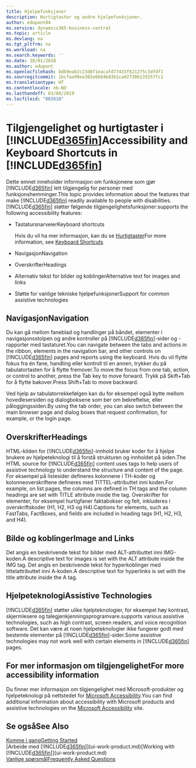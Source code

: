 ```yaml
---
title: Hjelpefunksjoner
description: Hurtigtaster og andre hjelpefunksjoner.
author: edupont04
ms.service: dynamics365-business-central
ms.topic: article
ms.devlang: na
ms.tgt_pltfrm: na
ms.workload: na
ms.search.keywords: ''
ms.date: 10/01/2018
ms.author: edupont
ms.openlocfilehash: bdb9eab2c23d8f1eacafd77433f621275c3dfdf1
ms.sourcegitcommit: 1bcfaa99ea302e6b84b8361ca02730b135557fc1
ms.translationtype: HT
ms.contentlocale: nb-NO
ms.lasthandoff: 03/08/2019
ms.locfileid: "802618"
---
```

# <a name="accessibility-and-keyboard-shortcuts-in-included365finincludesd365finmdmd"></a><span data-ttu-id="e3e44-103">Tilgjengelighet og hurtigtaster i [!INCLUDE[d365fin](includes/d365fin_md.md)]</span><span class="sxs-lookup"><span data-stu-id="e3e44-103">Accessibility and Keyboard Shortcuts in [!INCLUDE[d365fin](includes/d365fin_md.md)]</span></span>
<span data-ttu-id="e3e44-104">Dette emnet inneholder informasjon om funksjonene som gjør [!INCLUDE[d365fin](includes/d365fin_md.md)] lett tilgjengelig for personer med funksjonshemminger.</span><span class="sxs-lookup"><span data-stu-id="e3e44-104">This topic provides information about the features that make [!INCLUDE[d365fin](includes/d365fin_md.md)] readily available to people with disabilities.</span></span> [!INCLUDE[d365fin](includes/d365fin_md.md)] <span data-ttu-id="e3e44-105">støtter følgende tilgjengelighetsfunksjoner:</span><span class="sxs-lookup"><span data-stu-id="e3e44-105">supports the following accessibility features:</span></span>  

-   <span data-ttu-id="e3e44-106">Tastatursnarveier</span><span class="sxs-lookup"><span data-stu-id="e3e44-106">Keyboard shortcuts</span></span>

    <span data-ttu-id="e3e44-107">Hvis du vil ha mer informasjon, kan du se  [Hurtigtaster](keyboard-shortcuts.md)</span><span class="sxs-lookup"><span data-stu-id="e3e44-107">For more information, see [Keyboard Shortcuts](keyboard-shortcuts.md)</span></span>

-   <span data-ttu-id="e3e44-108">Navigasjon</span><span class="sxs-lookup"><span data-stu-id="e3e44-108">Navigation</span></span>  

-   <span data-ttu-id="e3e44-109">Overskrifter</span><span class="sxs-lookup"><span data-stu-id="e3e44-109">Headings</span></span>  

-   <span data-ttu-id="e3e44-110">Alternativ tekst for bilder og koblinger</span><span class="sxs-lookup"><span data-stu-id="e3e44-110">Alternative text for images and links</span></span>  

-   <span data-ttu-id="e3e44-111">Støtte for vanlige tekniske hjelpefunksjoner</span><span class="sxs-lookup"><span data-stu-id="e3e44-111">Support for common assistive technologies</span></span>  

<!-- moved to separate article
##  <a name="Keyboard"></a> Keyboard Shortcuts in the browser
 [!INCLUDE[d365fin](includes/d365fin_md.md)] supports the keyboard shortcuts that are supported by most web browsers. The keyboard shortcuts described here refer to the U.S. keyboard layout. The layout of the keys on other keyboards may not correspond exactly to the keys on a U.S. keyboard.  

|To do this|Press|  
|----------------|-----------|  
|To move focus to the next or previous control or element on a page, such as buttons, fields, or items in a list.|Tab, Shift+Tab|  
|To enable or access the element or control that is in focus.|Enter|  
|To scroll items up and down in a list.|Up Arrow, Down Arrow|  
|To scroll columns of an item left and right in a list.|Left Arrow, Right Arrow|  
|To open a drop-down list or look up a value for a field.|Alt+Down Arrow|  
|To move focus to the next element outside the list.|Ctrl + Enter|  
|To see the transactions that resulted in a calculated value in a field.|Alt+Right Arrow|  

-->

##  <a name="Navigation"></a> <span data-ttu-id="e3e44-112">Navigasjon</span><span class="sxs-lookup"><span data-stu-id="e3e44-112">Navigation</span></span>  
 <span data-ttu-id="e3e44-113">Du kan gå mellom faneblad og handlinger på båndet, elementer i navigasjonsstolpen og andre kontroller på [!INCLUDE[d365fin](includes/d365fin_md.md)]-sider og -rapporter med tastaturet.</span><span class="sxs-lookup"><span data-stu-id="e3e44-113">You can navigate between the tabs and actions in the ribbon, elements in the navigation bar, and other controls on [!INCLUDE[d365fin](includes/d365fin_md.md)] pages and reports using the keyboard.</span></span> <span data-ttu-id="e3e44-114">Hvis du vil flytte fokus fra én fane, handling eller kontroll til en annen, trykker du på tabulatortasten for å flytte fremover.</span><span class="sxs-lookup"><span data-stu-id="e3e44-114">To move the focus from one tab, action, or control to another, press the Tab key to move forward.</span></span> <span data-ttu-id="e3e44-115">Trykk på Skift+Tab for å flytte bakover.</span><span class="sxs-lookup"><span data-stu-id="e3e44-115">Press Shift+Tab to move backward.</span></span>  

 <span data-ttu-id="e3e44-116">Ved hjelp av tabulatorrekkefølgen kan du for eksempel også bytte mellom hovedlesersiden og dialogboksene som ber om bekreftelse, eller påloggingssiden.</span><span class="sxs-lookup"><span data-stu-id="e3e44-116">By using the tab order, you can also switch between the main browser page and dialog boxes that request confirmation, for example, or the login page.</span></span>  

##  <a name="Headings"></a> <span data-ttu-id="e3e44-117">Overskrifter</span><span class="sxs-lookup"><span data-stu-id="e3e44-117">Headings</span></span>  
 <span data-ttu-id="e3e44-118">HTML-kilden for [!INCLUDE[d365fin](includes/d365fin_md.md)]-innhold bruker koder for å hjelpe brukere av hjelpeteknologi til å forstå strukturen og innholdet på siden.</span><span class="sxs-lookup"><span data-stu-id="e3e44-118">The HTML source for [!INCLUDE[d365fin](includes/d365fin_md.md)] content uses tags to help users of assistive technology to understand the structure and content of the page.</span></span> <span data-ttu-id="e3e44-119">For eksempel på listesider defineres kolonnene i TH-koder og kolonneoverskriftene defineres med TITTEL-attributtet inni koden.</span><span class="sxs-lookup"><span data-stu-id="e3e44-119">For example, on list pages, the columns are defined in TH tags and the column headings are set with TITLE attribute inside the tag.</span></span> <span data-ttu-id="e3e44-120">Overskrifter for elementer, for eksempel hurtigfaner faktabokser og felt, inkluderes i overskriftskoder (H1, H2, H3 og H4).</span><span class="sxs-lookup"><span data-stu-id="e3e44-120">Captions for elements, such as FastTabs, FactBoxes, and fields are included in heading tags (H1, H2, H3, and H4).</span></span>  

##  <a name="Images"></a> <span data-ttu-id="e3e44-121">Bilde og koblinger</span><span class="sxs-lookup"><span data-stu-id="e3e44-121">Image and Links</span></span>  
 <span data-ttu-id="e3e44-122">Det angis en beskrivende tekst for bilder med ALT-attributtet inni IMG-koden.</span><span class="sxs-lookup"><span data-stu-id="e3e44-122">A descriptive text for images is set with the ALT attribute inside the IMG tag.</span></span> <span data-ttu-id="e3e44-123">Det angis en beskrivende tekst for hyperkoblinger med tittelattributtet inni A-koden.</span><span class="sxs-lookup"><span data-stu-id="e3e44-123">A descriptive text for hyperlinks is set with the title attribute inside the A tag.</span></span>  

##  <a name="AssistiveTech"></a> <span data-ttu-id="e3e44-124">Hjelpeteknologi</span><span class="sxs-lookup"><span data-stu-id="e3e44-124">Assistive Technologies</span></span>  
[!INCLUDE[d365fin](includes/d365fin_md.md)] <span data-ttu-id="e3e44-125">støtter ulike hjelpteknologier, for eksempel høy kontrast, skjermlesere og talegjenkjenningsprogramvare.</span><span class="sxs-lookup"><span data-stu-id="e3e44-125">supports various assistive technologies, such as high contrast, screen readers, and voice recognition software.</span></span> <span data-ttu-id="e3e44-126">Det kan være at noen hjelpeteknologier ikke fungerer godt med bestemte elementer på [!INCLUDE[d365fin](includes/d365fin_md.md)]-sider.</span><span class="sxs-lookup"><span data-stu-id="e3e44-126">Some assistive technologies may not work well with certain elements in [!INCLUDE[d365fin](includes/d365fin_md.md)] pages.</span></span>  

## <a name="for-more-accessibility-information"></a><span data-ttu-id="e3e44-127">For mer informasjon om tilgjengelighet</span><span class="sxs-lookup"><span data-stu-id="e3e44-127">For more accessibility information</span></span>  
<span data-ttu-id="e3e44-128">Du finner mer informasjon om tilgjengelighet med Microsoft-produkter og hjelpeteknologi på nettstedet for [Microsoft Accessibility](https://go.microsoft.com/fwlink/?LinkId=262160).</span><span class="sxs-lookup"><span data-stu-id="e3e44-128">You can find additional information about accessibility with Microsoft products and assistive technologies on the [Microsoft Accessibility](https://go.microsoft.com/fwlink/?LinkId=262160) site.</span></span>

## <a name="see-also"></a><span data-ttu-id="e3e44-129">Se også</span><span class="sxs-lookup"><span data-stu-id="e3e44-129">See Also</span></span>
[<span data-ttu-id="e3e44-130">Komme i gang</span><span class="sxs-lookup"><span data-stu-id="e3e44-130">Getting Started</span></span>](product-get-started.md)  
<span data-ttu-id="e3e44-131">[Arbeide med [!INCLUDE[d365fin](includes/d365fin_md.md)]](ui-work-product.md)</span><span class="sxs-lookup"><span data-stu-id="e3e44-131">[Working with [!INCLUDE[d365fin](includes/d365fin_md.md)]](ui-work-product.md)</span></span>  
[<span data-ttu-id="e3e44-132">Vanlige spørsmål</span><span class="sxs-lookup"><span data-stu-id="e3e44-132">Frequently Asked Questions</span></span>](across-faq.md)  
